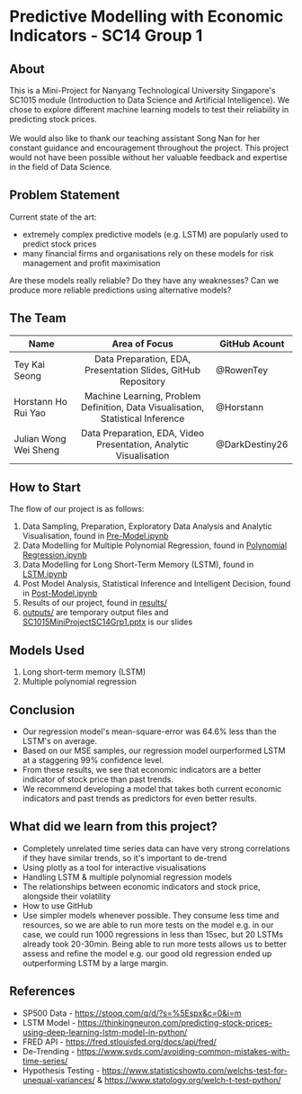 # Predictive Modelling with Economic Indicators - SC14 Group 1

## About

This is a Mini-Project for Nanyang Technological University Singapore's SC1015 module (Introduction to Data Science and Artificial Intelligence). We chose to explore different machine learning models to test their reliability in predicting stock prices. 
<br>
<br>
We would also like to thank our teaching assistant Song Nan for her constant guidance and encouragement throughout the project. This project would not have been possible without her valuable feedback and expertise in the field of Data Science.

## Problem Statement
Current state of the art:
- extremely complex predictive models (e.g. LSTM) are popularly used to predict stock prices
- many financial firms and organisations rely on these models for risk management and profit maximisation

Are these models really reliable? Do they have any weaknesses?
Can we produce more reliable predictions using alternative models?

## The Team 
| Name              |                     Area of Focus                     |GitHub Acount|
|---|:---:|---|
| Tey Kai Seong |        Data Preparation, EDA, Presentation Slides, GitHub Repository        |@RowenTey|
| Horstann Ho Rui Yao  |     Machine Learning, Problem Definition, Data Visualisation, Statistical Inference     |@Horstann|
| Julian Wong Wei Sheng |       Data Preparation, EDA, Video Presentation, Analytic Visualisation        |@DarkDestiny26|

## How to Start
The flow of our project is as follows:
1. Data Sampling, Preparation, Exploratory Data Analysis and Analytic Visualisation, found in [Pre-Model.ipynb](https://github.com/RowenTey/sc1015-project/blob/main/Pre-Model.ipynb)
2. Data Modelling for Multiple Polynomial Regression, found in [Polynomial Regression.ipynb](https://github.com/RowenTey/sc1015-project/blob/main/Polynomial%20Regression.ipynb)
3. Data Modelling for Long Short-Term Memory (LSTM), found in [LSTM.ipynb](https://github.com/RowenTey/sc1015-project/blob/main/LSTM.ipynb)
4. Post Model Analysis, Statistical Inference and Intelligent Decision, found in [Post-Model.ipynb](https://github.com/RowenTey/sc1015-project/blob/main/Post-Model.ipynb)
5. Results of our project, found in [results/](https://github.com/RowenTey/sc1015-project/tree/main/results)
6. [outputs/](https://github.com/RowenTey/sc1015-project/tree/main/outputs) are temporary output files and [SC1015MiniProjectSC14Grp1.pptx](https://github.com/RowenTey/sc1015-project/blob/main/SC1015MiniProjectSC14Grp1.pptx) is our slides

## Models Used

1. Long short-term memory (LSTM)
2. Multiple polynomial regression 

## Conclusion

- Our regression model's mean-square-error was 64.6% less than the LSTM's on average.
- Based on our MSE samples, our regression model ourperformed LSTM at a staggering 99% confidence level.
- From these results, we see that economic indicators are a better indicator of stock price than past trends.
- We recommend developing a model that takes both current economic indicators and past trends as predictors for even better results.

## What did we learn from this project?

- Completely unrelated time series data can have very strong correlations if they have similar trends, so it's important to de-trend
- Using plotly as a tool for interactive visualisations
- Handling LSTM & multiple polynomial regression models
- The relationships between economic indicators and stock price, alongside their volatility
- How to use GitHub
- Use simpler models whenever possible. They consume less time and resources, so we are able to run more tests on the model e.g. in our case, we could run 1000 regressions in less than 15sec, but 20 LSTMs already took 20-30min. Being able to run more tests allows us to better assess and refine the model e.g. our good old regression ended up outperforming LSTM by a large margin.

## References

- SP500 Data - https://stooq.com/q/d/?s=%5Espx&c=0&i=m   
- LSTM Model - https://thinkingneuron.com/predicting-stock-prices-using-deep-learning-lstm-model-in-python/   
- FRED API - https://fred.stlouisfed.org/docs/api/fred/   
- De-Trending - https://www.svds.com/avoiding-common-mistakes-with-time-series/   
- Hypothesis Testing - https://www.statisticshowto.com/welchs-test-for-unequal-variances/ & https://www.statology.org/welch-t-test-python/
